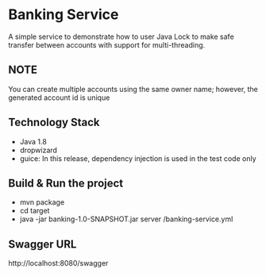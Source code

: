 # Banking Service

A simple service to demonstrate how to user Java Lock to make safe transfer between accounts with support for multi-threading. 

## NOTE
You can create multiple accounts using the same owner name; however, the generated account id is unique

## Technology Stack
- Java 1.8
- dropwizard
- guice: In this release, dependency injection is used in the test code only

## Build & Run the project
 - mvn package
 - cd target 
 - java -jar banking-1.0-SNAPSHOT.jar server /banking-service.yml

## Swagger URL
http://localhost:8080/swagger
